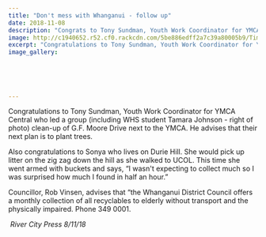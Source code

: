 ```yaml
---
title: "Don't mess with Whanganui - follow up"
date: 2018-11-08
description: "Congrats to Tony Sundman, Youth Work Coordinator for YMCA Central who led a group (including student Tamara Johnson)..."
image: http://c1940652.r52.cf0.rackcdn.com/5be886edff2a7c39a80005b9/Timara-Johnson-300-RCP-8-nov-2018.jpg
excerpt: "Congratulations to Tony Sundman, Youth Work Coordinator for YMCA Central who led a group (including WHS student Tamara Johnson) clean-up of G.F. Moore Drive next to the YMCA."
image_gallery:
    
    
    
    
    
---
```


<p><span>Congratulations to Tony Sundman, Youth Work Coordinator for YMCA Central who led a group (including WHS student Tamara Johnson - right of photo) clean-up of G.F. Moore Drive next to the YMCA. He advises that their next plan is to plant trees.</span></p>
<p><span>Also congratulations to Sonya who lives on Durie Hill. She would pick up litter on the zig zag down the hill as she walked to UCOL. This time she went armed with buckets and says, &ldquo;I wasn't expecting to collect much so I was surprised how much I found in half an hour.&rdquo;</span></p>
<p><span>Councillor, Rob Vinsen, advises that &ldquo;the Whanganui District Council offers a monthly collection of all recyclables to elderly without transport and the physically impaired. Phone 349 0001.</span></p>
<p><span>&nbsp;<em>River City Press 8/11/18</em></span></p>


